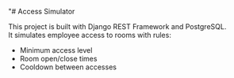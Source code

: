 "# Access Simulator

This project is built with Django REST Framework and PostgreSQL.  
It simulates employee access to rooms with rules:
- Minimum access level
- Room open/close times
- Cooldown between accesses
